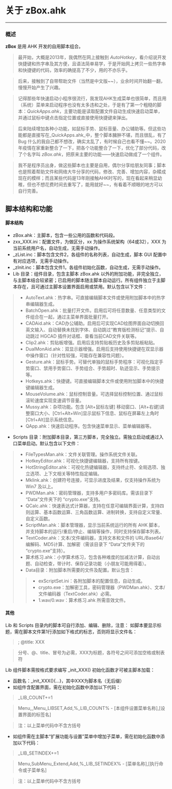 # 关于 zBox.ahk
---
### 概述

 **zBox**  是用 AHK 开发的自用脚本组合。
> 最开始，大概是2013年，我偶然在网上接触到  _AutoHotkey_，看介绍说开发快捷键和热字串及其方便，且语法简单易学，于是开始网上拷贝一些热字串和快捷键的代码，效率的确提高了不少，用的不亦乐乎。

> 后来，接触到了自带帮助文件（当然是中文版~~），业余时间开始翻一翻，慢慢开始产生了兴趣。

> 记得那些年快速启动小程序很流行，我发现AHK生成菜单也很简单，而且用（系统）菜单来启动程序也没有太多违和之处，于是有了第一个粗糙的脚本：_QuickApps.ahk_，主要功能是读取配置文件自动生成快速启动菜单，并通过鼠标中键点击指定位置或直接使用快捷键来弹出。

> 后来陆续增加各种小功能，如鼠标手势、鼠标音量、办公辅助等。但这些功能都是直接写在_QuickApps.ahk_中，整个脚本臃肿不堪，而且很乱，有了 Bug 什么的我自己都不想改，确实太乱了，有时候自己也看不懂~~。2020年疫情在家重新整合了一下，把各个功能整合了一下，优化了部分代码，改了个名字叫 _zBox.ahk_，把原来主要的功能——快速启动做成了一个组件。

> 我不是程序员出身，做这些脚本也主要是自用，偶尔分享给朋友同事；脚本也是照着帮助文件和网络大牛分享的代码，修改、完善、增加内容，杂糅成现在的模样；而且某些代码是13年刚接触AHK时写的，现在看起来稍显幼稚，但也不想花费时间去重写了，能用就好~~，有看着不顺眼的地方可以自行完善。

## 脚本结构和功能
#### 脚本结构
- zBox.ahk：主脚本，包含一些公用的函数和代码段。
- zxx_XXX.ini：配置文件，为做区分，xx 为操作系统架构（64或32），XXX 为当前系统用户名，自动生成，无需手动操作。
- _zList.inc：脚本包含文件2，各组件的名称列表，自动生成，脚本 GUI 配置中有对应选项，无需手动操作。
- _zInit.inc：脚本包含文件1，各组件初始化函数，自动生成，无需手动操作。
- Lib 目录：组件目录，包含主脚本 zBox.ahk 以外的附加功能，非完全独立，与主脚本结合较紧密；已启用的脚本随主脚本自动运行。所有组件独立于主脚本存在，且可通过主脚本设置界面启用或禁用。默认包含以下文件：
> - AutoText.ahk：热字串。可直接编辑脚本文件或使用附加脚本中的热字串编辑器生成。
> - BatchOpen.ahk：批量打开文件。启用后可将任意数量、任意类型的文件组合在一起，通过主菜单界面批量打开。
> - CADAid.ahk：CAD办公辅助。启用后可实现CAD绘图界面自动切换回英文输入、自动替换未找到字体、自动跳过“教育版检测标记”提示、自动跳过 HGCAD 插件对话框、查看当前CAD文件关联等。
> - Clip2.ahk：剪贴板增强。启用后支持剪贴板历史及多剪贴板粘贴。
> - DualMonAid.ahk：双显示器增强。启用后支持使用快捷键在双显示器中操作窗口（针对性较强，可能存在兼容性问题）。
> - Gesture.ahk：鼠标手势。可替代单独的鼠标手势程序：可视化指定手势窗口、禁用手势窗口、手势组合、手势超时、轨迹显示、手势提示等。
> - Hotkeys.ahk：快捷键。可直接编辑脚本文件或使用附加脚本中的快捷键编辑器生成。
> - MouseVolume.ahk：鼠标控制音量。可选择鼠标控制位置、通过鼠标滚轮速度实现变速调节音量。
> - Mussy.ahk：杂项功能。包含 [Alt+鼠标左键] 移动窗口、[Alt+右键]调整窗口大小、[Ctrl+Alt+Win]显示鼠标下信息、鼠标在屏幕左上角时[Ctrl+Alt]显示系统信息。
> - QApp.ahk：快速启动程序。包含快速菜单显示、菜单编辑器等。
- Scripts 目录：附加脚本目录，第三方脚本，完全独立。需独立启动或通过入口菜单启动。默认包含以下文件：
> - FileTypesMan.ahk：文件关联管理。操作系统文件关联。
> - HotkeyEditor.ahk：可视化快捷键编辑器，支持所有按键。
> - HotStringEditor.ahk：可视化热键编辑器，支持终止符、全局选项、独立选项、上下文相关等特性指定编辑。
> - Mklink.ahk：创建符号连接，可显示进度及结果，仅支持操作系统为 Win7 及以上。
> - PWDMan.ahk：密码管理器，支持多用户多密码库。需该目录下 “Data”文件夹下的 “crypto.exe”支持。
> - QCalc.ahk：快速表达式计算器，支持在任意可编辑界面计算，支持四则运算、基本函数运算、三角函数运算、进制转换，支持自定义常量、自定义函数。
> - ScriptMan.ahk：脚本管理器，显示当前系统运行的所有 AHK 脚本，并支持脚本的运行/重启/停止、编辑等操作，同时支持保存脚本列表。
> - TextCoder.ahk：文本/文件编码器，支持文本和文件的 URL/Base64/ 编解码、MD5计算、加解密（需该目录下 “Data”文件夹下的 “crypto.exe”支持）。
> - 算术练习.ahk：小学算术练习，包含各种难度的加减法计算，自动出题、自动检查，带计时、保存记录功能（小朋友可能用得着）。
> - Data目录：附加脚本所需要的文件及配置。默认包含：
> > - exScriptSet.ini：各附加脚本的配置信息，自动生成。
> > - crypto.exe：加解密工具，密码管理器（PWDMan.ahk）、文本/文件编码器（TextCoder.ahk）必需。
> > - 1.wav/0.wav：算术练习.ahk 所需音效文件。
#### 其他
Lib 和 Scripts 目录内的脚本可自行添加、编辑、删除，注意：
如脚本要显示标题，需在脚本文件第1行添加如下格式的标志，否则将显示文件名：
> ; @title: XXX

> 分号、@、title、冒号为必需，XXX为标题，各符号之间可添加空格或制表符

Lib 组件脚本需按格式要求编写 _init_XXX() 初始化函数才可被主脚本加载：
- 函数名：_init_XXX(){...}，其中XXX为脚本名（无后缀）
- 如组件含配置界面，需在初始化函数中添加以下代码：
> _LIB_COUNT+=1

> Menu,_Menu_LIBSET,Add,%_LIB_COUNT% - [本组件设置菜单名称],[设置界面的标签名]

> 注：以上菜单代码中不含方括号
- 如组件需在主脚本“扩展功能与设置”菜单中增加子菜单，需在初始化函数中添加以下代码：
> _LIB_SETINDEX+=1

>Menu,SubMenu_Extend,Add,%_LIB_SETINDEX% - [菜单名称],[执行命令或子菜单名]

> 注：以上菜单代码中不含方括号
